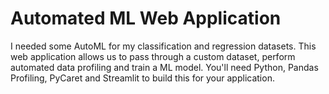 # Automated ML Web Application
I needed some AutoML for my classification and regression datasets. This web application allows us to pass through a custom dataset, perform automated data profiling and train a ML model. You'll need Python, Pandas Profiling, PyCaret and Streamlit to build this for your application.